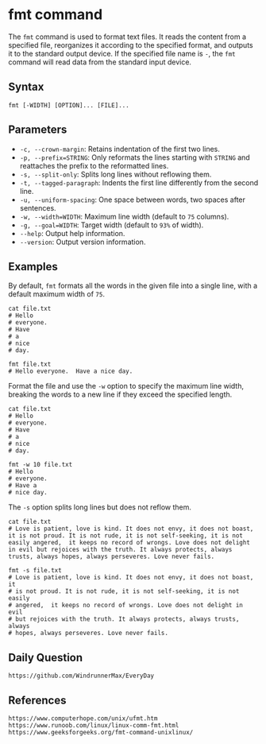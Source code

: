 # fmt command

The `fmt` command is used to format text files. It reads the content from a specified file, reorganizes it according to the specified format, and outputs it to the standard output device. If the specified file name is `-`, the `fmt` command will read data from the standard input device.

## Syntax
```
fmt [-WIDTH] [OPTION]... [FILE]...
```

## Parameters
* `-c, --crown-margin`: Retains indentation of the first two lines.
* `-p, --prefix=STRING`: Only reformats the lines starting with `STRING` and reattaches the prefix to the reformatted lines.
* `-s, --split-only`: Splits long lines without reflowing them.
* `-t, --tagged-paragraph`: Indents the first line differently from the second line.
* `-u, --uniform-spacing`: One space between words, two spaces after sentences.
* `-w, --width=WIDTH`: Maximum line width (default to `75` columns).
* `-g, --goal=WIDTH`: Target width (default to `93%` of width).
* `--help`: Output help information.
* `--version`: Output version information.

## Examples

By default, `fmt` formats all the words in the given file into a single line, with a default maximum width of `75`.

```shell
cat file.txt
# Hello
# everyone.
# Have
# a
# nice 
# day.

fmt file.txt
# Hello everyone.  Have a nice day.
```

Format the file and use the `-w` option to specify the maximum line width, breaking the words to a new line if they exceed the specified length.

```shell
cat file.txt
# Hello
# everyone.
# Have
# a
# nice 
# day.

fmt -w 10 file.txt
# Hello
# everyone.
# Have a
# nice day.
```

The `-s` option splits long lines but does not reflow them.

```
cat file.txt
# Love is patient, love is kind. It does not envy, it does not boast, it is not proud. It is not rude, it is not self-seeking, it is not easily angered,  it keeps no record of wrongs. Love does not delight in evil but rejoices with the truth. It always protects, always trusts, always hopes, always perseveres. Love never fails.

fmt -s file.txt
# Love is patient, love is kind. It does not envy, it does not boast, it
# is not proud. It is not rude, it is not self-seeking, it is not easily
# angered,  it keeps no record of wrongs. Love does not delight in evil
# but rejoices with the truth. It always protects, always trusts, always
# hopes, always perseveres. Love never fails.
```

## Daily Question

```
https://github.com/WindrunnerMax/EveryDay
```

## References

```
https://www.computerhope.com/unix/ufmt.htm
https://www.runoob.com/linux/linux-comm-fmt.html
https://www.geeksforgeeks.org/fmt-command-unixlinux/
```